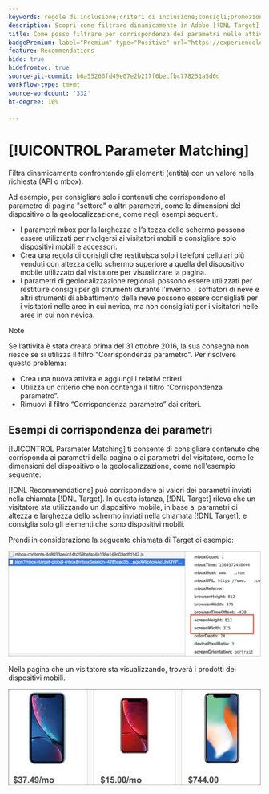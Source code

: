 ```yaml
---
keywords: regole di inclusione;criteri di inclusione;consigli;promozione;promozioni;filtro dinamico;dinamico;corrispondenza dei parametri
description: Scopri come filtrare dinamicamente in Adobe [!DNL Target] Recommendations confrontando gli elementi (entità) con un valore nella richiesta (API o mbox).
title: Come posso filtrare per corrispondenza dei parametri nelle attività di Recommendations?
badgePremium: label="Premium" type="Positive" url="https://experienceleague.adobe.com/docs/target/using/introduction/intro.html?lang=en#premium newtab=true" tooltip="Vedi cosa è incluso in Target Premium."
feature: Recommendations
hide: true
hidefromtoc: true
source-git-commit: b6a55260fd49e07e2b217f6becfbc778251a5d0d
workflow-type: tm+mt
source-wordcount: '332'
ht-degree: 10%

---
```


# [!UICONTROL Parameter Matching]

Filtra dinamicamente confrontando gli elementi (entità) con un valore nella richiesta (API o mbox).

Ad esempio, per consigliare solo i contenuti che corrispondono al parametro di pagina &quot;settore&quot; o altri parametri, come le dimensioni del dispositivo o la geolocalizzazione, come negli esempi seguenti.

* I parametri mbox per la larghezza e l’altezza dello schermo possono essere utilizzati per rivolgersi ai visitatori mobili e consigliare solo dispositivi mobili e accessori.
* Crea una regola di consigli che restituisca solo i telefoni cellulari più venduti con altezza dello schermo superiore a quella del dispositivo mobile utilizzato dal visitatore per visualizzare la pagina.
* I parametri di geolocalizzazione regionali possono essere utilizzati per restituire consigli per gli strumenti durante l’inverno. I soffiatori di neve e altri strumenti di abbattimento della neve possono essere consigliati per i visitatori nelle aree in cui nevica, ma non consigliati per i visitatori nelle aree in cui non nevica.

>[!NOTE]
>
>Se l’attività è stata creata prima del 31 ottobre 2016, la sua consegna non riesce se si utilizza il filtro &quot;Corrispondenza parametro&quot;. Per risolvere questo problema:
>
>* Crea una nuova attività e aggiungi i relativi criteri.
>* Utilizza un criterio che non contenga il filtro “Corrispondenza parametro”.
>* Rimuovi il filtro “Corrispondenza parametro” dai criteri.

## Esempi di corrispondenza dei parametri

[!UICONTROL Parameter Matching] ti consente di consigliare contenuto che corrisponda ai parametri della pagina o ai parametri del visitatore, come le dimensioni del dispositivo o la geolocalizzazione, come nell&#39;esempio seguente:

[!DNL Recommendations] può corrispondere ai valori dei parametri inviati nella chiamata [!DNL Target]. In questa istanza, [!DNL Target] rileva che un visitatore sta utilizzando un dispositivo mobile, in base ai parametri di altezza e larghezza dello schermo inviati nella chiamata [!DNL Target], e consiglia solo gli elementi che sono dispositivi mobili.

Prendi in considerazione la seguente chiamata di Target di esempio:

![Chiamata Target](/help/main/c-recommendations/c-algorithms/assets/example-target-call-2.png)

Nella pagina che un visitatore sta visualizzando, troverà i prodotti dei dispositivi mobili.

![Prodotti per dispositivi mobili](/help/main/c-recommendations/c-algorithms/assets/phones.png)